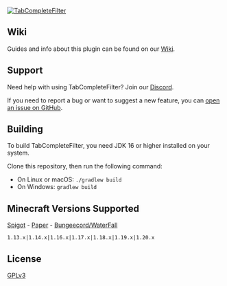 [![TabCompleteFilter](https://i.imgur.com/uCl2hUN.png)](https://www.spigotmc.org/resources/tabcompletefilter.75208/)

## Wiki

Guides and info about this plugin can be found on our [Wiki](https://lees-plugins.gitbook.io/tabcompletefilter/).

## Support

Need help with using TabCompleteFilter? Join our [Discord](https://discord.com/invite/h9abyCPPZX).

If you need to report a bug or want to suggest a new feature, you can [open an issue on GitHub](https://github.com/SirLeezus/TabCompleteFilter/issues).

## Building

To build TabCompleteFilter, you need JDK 16 or higher installed on your system.

Clone this repository, then run the following command:

* On Linux or macOS: `./gradlew build`
* On Windows: `gradlew build`

## Minecraft Versions Supported

[Spigot](https://www.spigotmc.org/) - [Paper](https://papermc.io/software/paper) - [Bungeecord/WaterFall](https://papermc.io/software/waterfall)

`1.13.x|1.14.x|1.16.x|1.17.x|1.18.x|1.19.x|1.20.x`

## License

[GPLv3](https://www.gnu.org/licenses/gpl-3.0.txt)